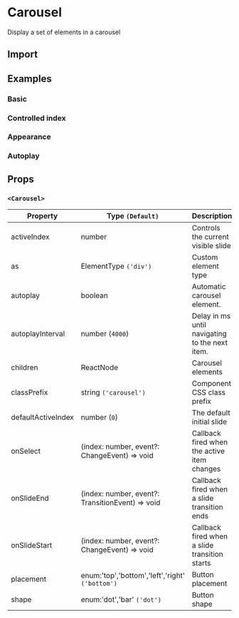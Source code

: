 # Carousel

Display a set of elements in a carousel

## Import

<!--{include:<import-guide>}-->

## Examples

### Basic

<!--{include:`basic.md`}-->

### Controlled index

<!--{include:`position.md`}-->

### Appearance

<!--{include:`appearance.md`}-->

### Autoplay

<!--{include:`autoplay.md`}-->

## Props

### `<Carousel>`

| Property           | Type `(Default)`                                 | Description                                    |
| ------------------ | ------------------------------------------------ | ---------------------------------------------- |
| activeIndex        | number                                           | Controls the current visible slide             |
| as                 | ElementType `('div')`                            | Custom element type                            |
| autoplay           | boolean                                          | Automatic carousel element.                    |
| autoplayInterval   | number (`4000`)                                  | Delay in ms until navigating to the next item. |
| children           | ReactNode                                        | Carousel elements                              |
| classPrefix        | string `('carousel')`                            | Component CSS class prefix                     |
| defaultActiveIndex | number (`0`)                                     | The default initial slide                      |
| onSelect           | (index: number, event?: ChangeEvent) => void     | Callback fired when the active item changes    |
| onSlideEnd         | (index: number, event?: TransitionEvent) => void | Callback fired when a slide transition ends    |
| onSlideStart       | (index: number, event?: ChangeEvent) => void     | Callback fired when a slide transition starts  |
| placement          | enum:'top','bottom','left','right' `('bottom')`  | Button placement                               |
| shape              | enum:'dot','bar' `('dot')`                       | Button shape                                   |

